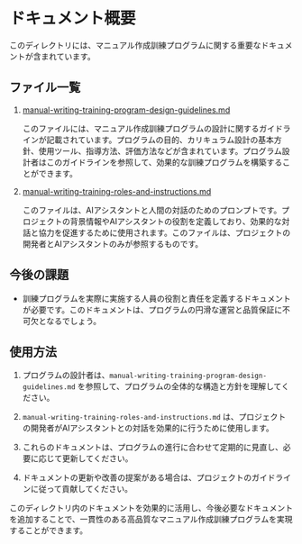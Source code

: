 # ドキュメント概要

このディレクトリには、マニュアル作成訓練プログラムに関する重要なドキュメントが含まれています。

## ファイル一覧

1. [manual-writing-training-program-design-guidelines.md](./manual-writing-training-program-design-guidelines.md)

   このファイルには、マニュアル作成訓練プログラムの設計に関するガイドラインが記載されています。プログラムの目的、カリキュラム設計の基本方針、使用ツール、指導方法、評価方法などが含まれています。プログラム設計者はこのガイドラインを参照して、効果的な訓練プログラムを構築することができます。

2. [manual-writing-training-roles-and-instructions.md](./manual-writing-training-roles-and-instructions.md)

   このファイルは、AIアシスタントと人間の対話のためのプロンプトです。プロジェクトの背景情報やAIアシスタントの役割を定義しており、効果的な対話と協力を促進するために使用されます。このファイルは、プロジェクトの開発者とAIアシスタントのみが参照するものです。

## 今後の課題

- 訓練プログラムを実際に実施する人員の役割と責任を定義するドキュメントが必要です。このドキュメントは、プログラムの円滑な運営と品質保証に不可欠となるでしょう。

## 使用方法

1. プログラムの設計者は、`manual-writing-training-program-design-guidelines.md` を参照して、プログラムの全体的な構造と方針を理解してください。

2. `manual-writing-training-roles-and-instructions.md` は、プロジェクトの開発者がAIアシスタントとの対話を効果的に行うために使用します。

3. これらのドキュメントは、プログラムの進行に合わせて定期的に見直し、必要に応じて更新してください。

4. ドキュメントの更新や改善の提案がある場合は、プロジェクトのガイドラインに従って貢献してください。

このディレクトリ内のドキュメントを効果的に活用し、今後必要なドキュメントを追加することで、一貫性のある高品質なマニュアル作成訓練プログラムを実現することができます。
